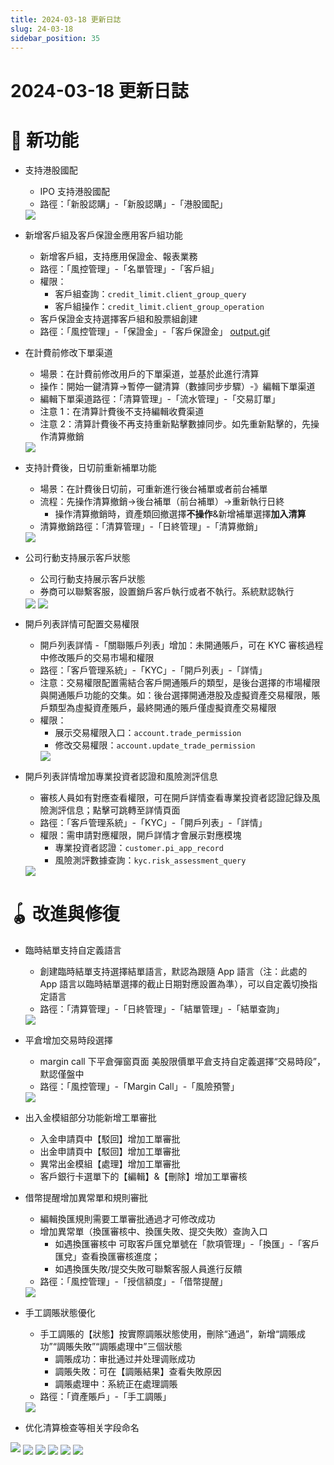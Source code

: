 ```yaml
---
title: 2024-03-18 更新日誌
slug: 24-03-18
sidebar_position: 35
---
```



# 2024-03-18 更新日誌

# 🎉 新功能

- 支持港股國配
    - IPO 支持港股國配
    - 路徑：「新股認購」-「新股認購」-「港股國配」
    <img src="/assets/AE0Tbk9WxoISrkxGaHncuw6JnRc.png" src-width="3304" src-height="1708" align="center"/>

- 新增客戶組及客戶保證金應用客戶組功能
    - 新增客戶組，支持應用保證金、報表業務
    - 路徑：「風控管理」-「名單管理」-「客戶組」
    - 權限：
        - 客戶組查詢：`credit_limit.client_group_query`
        - 客戶組操作：`credit_limit.client_group_operation`
    - 客戶保證金支持選擇客戶組和股票組創建
    - 路徑：「風控管理」-「保證金」-「客戶保證金」
    [output.gif](/assets/PPsabDrproaImWxGfrbcLYM2nTd.gif)

- 在計費前修改下單渠道
    - 場景：在計費前修改用戶的下單渠道，並基於此進行清算
    - 操作：開始一鍵清算-&gt;暫停一鍵清算（數據同步步驟）-》編輯下單渠道
    - 編輯下單渠道路徑：「清算管理」-「流水管理」-「交易訂單」
    - 注意 1：在清算計費後不支持編輯收費渠道
    - 注意 2：清算計費後不再支持重新點擊數據同步。如先重新點擊的，先操作清算撤銷
    <img src="/assets/SwHZbmfmIogU9NxV4oacG7MWn4W.png" src-width="3578" src-height="1798" align="center"/>

- 支持計費後，日切前重新補單功能
    - 場景：在計費後日切前，可重新進行後台補單或者前台補單
    - 流程：先操作清算撤銷-&gt;後台補單（前台補單）-&gt;重新執行日終
        - 操作清算撤銷時，資產類回撤選擇<b>不操作</b>&新增補單選擇<b>加入清算</b>
    - 清算撤銷路徑：「清算管理」-「日終管理」-「清算撤銷」
    <img src="/assets/OBHebRPtMoeyXFxj3OdchQ31nFc.png" src-width="3578" src-height="1798" align="center"/>

- 公司行動支持展示客戶狀態
    - 公司行動支持展示客戶狀態
    - 券商可以聯繫客服，設置銷戶客戶執行或者不執行。系統默認執行
    <img src="/assets/GvWcb5CxDoSEnpxHQVgc6sVYnBb.png" src-width="3578" src-height="1900" align="center"/>
    <img src="/assets/IMzabhOR1oU3JUxCGorctnUXnvc.png" src-width="3578" src-height="1900" align="center"/>

- 開戶列表詳情可配置交易權限
    - 開戶列表詳情 -「關聯賬戶列表」增加：未開通賬戶，可在 KYC 審核過程中修改賬戶的交易市場和權限
    - 路徑：「客戶管理系統」-「KYC」-「開戶列表」-「詳情」
    - 注意：交易權限配置需結合客戶開通賬戶的類型，是後台選擇的市場權限與開通賬戶功能的交集。如：後台選擇開通港股及虛擬資產交易權限，賬戶類型為虛擬資產賬戶，最終開通的賬戶僅虛擬資產交易權限
    - 權限：
        - 展示交易權限入口：`account.trade_permission`
        - 修改交易權限：`account.update_trade_permission`
        <img src="/assets/C4J4bWyZLo59ynxBhbpc75c2nsc.png" src-width="2140" src-height="1216" align="center"/>

- 開戶列表詳情增加專業投資者認證和風險測評信息
    - 審核人員如有對應查看權限，可在開戶詳情查看專業投資者認證記錄及風險測評信息；點擊可跳轉至詳情頁面
    - 路徑：「客戶管理系統」-「KYC」-「開戶列表」-「詳情」
    - 權限：需申請對應權限，開戶詳情才會展示對應模塊
        - 專業投資者認證：`customer.pi_app_record`
        - 風險測評數據查詢：`kyc.risk_assessment_query`
    <img src="/assets/MdIjbrLTmoV8eoxgBt6cF1V3nAd.png" src-width="2120" src-height="1122" align="center"/>

# 🪀 改進與修復

- 臨時結單支持自定義語言
    - 創建臨時結單支持選擇結單語言，默認為跟隨 App 語言（注：此處的 App 語言以臨時結單選擇的截止日期對應設置為準），可以自定義切換指定語言
    - 路徑：「清算管理」-「日終管理」-「結單管理」-「結單查詢」
    <img src="/assets/Oyd3braTFoBKzDxklyocO92Pnwd.png" src-width="3150" src-height="1132" align="center"/>

- 平倉增加交易時段選擇
    - margin call 下平倉彈窗頁面 美股限價單平倉支持自定義選擇“交易時段”，默認僅盤中
    - 路徑：「風控管理」-「Margin Call」-「風險預警」
    <img src="/assets/LRe8bNCt0oCogaxSG78cjCb6nNe.png" src-width="1628" src-height="1712" align="center"/>

- 出入金模組部分功能新增工單審批
    - 入金申請頁中【駁回】增加工單審批
    - 出金申請頁中【駁回】增加工單審批
    - 異常出金模組【處理】增加工單審批
    - 客戶銀行卡選單下的【編輯】&【刪除】增加工單審核

- 借幣提醒增加異常單和規則審批
    - 編輯換匯規則需要工單審批通過才可修改成功
    - 增加異常單（換匯審核中、換匯失敗、提交失敗）查詢入口
        - 如遇換匯審核中 可取客戶匯兌單號在「款項管理」-「換匯」-「客戶匯兌」查看換匯審核進度；
        - 如遇換匯失敗/提交失敗可聯繫客服人員進行反饋
    - 路徑：「風控管理」-「授信額度」-「借幣提醒」
    <img src="/assets/SycybkF6RoWdu7xY5MfcgWsQnTd.png" src-width="3282" src-height="1216" align="center"/>

- 手工調賬狀態優化
    - 手工調賬的【狀態】按實際調賬狀態使用，刪除“通過”，新增“調賬成功”“調賬失敗”“調賬處理中”三個狀態
        - 調賬成功：审批通过并处理调账成功
        - 調賬失敗：可在【調賬結果】查看失敗原因
        - 調賬處理中：系統正在處理調賬
    - 路徑：「資產賬戶」-「手工調賬」
    <img src="/assets/HqGQbzxY8oPs3LxHaGwcIJpYnNf.png" src-width="1750" src-height="678" align="center"/>

- 优化清算檢查等相关字段命名

<img src="/assets/URqIb7W8Zo9GJpx7EFfcM9sfnsh.png" src-width="3578" src-height="1798"/>

<img src="/assets/HBfRbtgAIo6OHHxzXENcF8B8nvb.png" src-width="3578" src-height="1798" align="center"/>

<img src="/assets/JcEFblKTgojIswx0Y0EcNWQxnjd.png" src-width="3578" src-height="1798" align="center"/>

<img src="/assets/XCAKbQZEgoj5gIxraPicGWPbnfb.png" src-width="3578" src-height="1798" align="center"/>

<img src="/assets/CKHSbMD47oyy48x3mIycy9cunoe.png" src-width="3578" src-height="1798" align="center"/>

<img src="/assets/NtjmbSQJ0o95BbxzcGXcXddmnHe.png" src-width="3578" src-height="1798" align="center"/>

